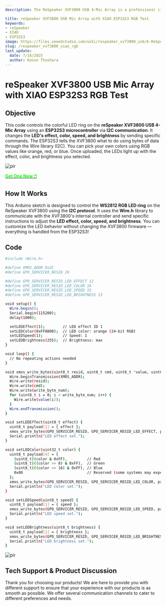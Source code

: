 ```yaml
---
description: The ReSpeaker XVF3800 USB 4-Mic Array is a professional circular microphone array with AEC, beamforming, noise suppression, and 360° voice capture. Paired with the XIAO ESP32S3, it enables advanced voice control for smart devices, robotics, and IoT applications. Discover seamless integration and dual-mode flexibility.

title: reSpeaker XVF3800 USB Mic Array with XIAO ESP32S3 RGB Test
keywords:
- reSpeaker
- XIAO
- ESP32S3
image: https://files.seeedstudio.com/wiki/respeaker_xvf3800_usb/6-ReSpeaker-XVF3800-4-Mic-Array-With-XIAO-ESP32S3.jpg
slug: /respeaker_xvf3800_xiao_rgb
last_update:
  date: 7/16/2025
  author: Kasun Thushara
---
```


# reSpeaker XVF3800 USB Mic Array with XIAO ESP32S3 RGB Test



## Objective

This code controls the colorful LED ring on the **reSpeaker XVF3800 USB 4-Mic Array** using an **ESP32S3 microcontroller** via **I2C communication**. It changes the **LED's effect, color, speed, and brightness** by sending specific commands. The ESP32S3 tells the XVF3800 what to do using bytes of data through the Wire library (I2C). You can pick your own colors using RGB values like orange, red, or blue. Once uploaded, the LEDs light up with the effect, color, and brightness you selected.

<p style={{textAlign: 'center'}}><img src="https://files.seeedstudio.com/wiki/respeaker_xvf3800_usb/front-xiao.jpg" alt="pir" width={600} height="auto" /></p>

<div class="get_one_now_container" style={{textAlign: 'center'}}>
    <a class="get_one_now_item" href="https://www.seeedstudio.com/ReSpeaker-XVF3800-4-Mic-Array-With-XIAO-ESP32S3-p-6489.html" target="_blank" rel="noopener noreferrer">
            <strong><span><font color={'FFFFFF'} size={"4"}> Get One Now 🖱️</font></span></strong>
    </a>
</div>

## How It Works

This Arduino sketch is designed to control the **WS2812 RGB LED ring** on the ReSpeaker XVF3800 using the **I2C protocol**. It uses the **Wire.h** library to communicate with the XVF3800's internal controller and send specific instructions to adjust the **LED effect, color, speed, and brightness**. You can customize the LED behavior without changing the XVF3800 firmware — everything is handled from the ESP32S3!

## Code

```bash
#include <Wire.h>

#define XMOS_ADDR 0x2C
#define GPO_SERVICER_RESID 20

#define GPO_SERVICER_RESID_LED_EFFECT 12
#define GPO_SERVICER_RESID_LED_COLOR 16
#define GPO_SERVICER_RESID_LED_SPEED 15
#define GPO_SERVICER_RESID_LED_BRIGHTNESS 13

void setup() {
  Wire.begin();
  Serial.begin(115200);
  delay(1000);

  setLEDEffect(1);        // LED effect ID 1
  setLEDColor(0xFF8800);  // LED color: orange (24-bit RGB)
  setLEDSpeed(1);         // Speed: 1
  setLEDBrightness(255);  // Brightness: max
}

void loop() {
  // No repeating actions needed
}

void xmos_write_bytes(uint8_t resid, uint8_t cmd, uint8_t *value, uint8_t write_byte_num) {
  Wire.beginTransmission(XMOS_ADDR);
  Wire.write(resid);
  Wire.write(cmd);
  Wire.write(write_byte_num);
  for (uint8_t i = 0; i < write_byte_num; i++) {
    Wire.write(value[i]);
  }
  Wire.endTransmission();
}

void setLEDEffect(uint8_t effect) {
  uint8_t payload[1] = { effect };
  xmos_write_bytes(GPO_SERVICER_RESID, GPO_SERVICER_RESID_LED_EFFECT, payload, 1);
  Serial.println("LED effect set.");
}

void setLEDColor(uint32_t color) {
  uint8_t payload[4] = {
    (uint8_t)(color & 0xFF),         // Red
    (uint8_t)((color >> 8) & 0xFF),  // Green
    (uint8_t)((color >> 16) & 0xFF), // Blue
    0x00                             // Reserved (some systems may expect 4 bytes)
  };
  xmos_write_bytes(GPO_SERVICER_RESID, GPO_SERVICER_RESID_LED_COLOR, payload, 4);
  Serial.println("LED color set.");
}

void setLEDSpeed(uint8_t speed) {
  uint8_t payload[1] = { speed };
  xmos_write_bytes(GPO_SERVICER_RESID, GPO_SERVICER_RESID_LED_SPEED, payload, 1);
  Serial.println("LED speed set.");
}

void setLEDBrightness(uint8_t brightness) {
  uint8_t payload[1] = { brightness };
  xmos_write_bytes(GPO_SERVICER_RESID, GPO_SERVICER_RESID_LED_BRIGHTNESS, payload, 1);
  Serial.println("LED brightness set.");
}

```
<p style={{textAlign: 'center'}}><img src="https://files.seeedstudio.com/wiki/respeaker_xvf3800_usb/led_2.gif" alt="pir" width={600} height="auto"/></p>

## Tech Support & Product Discussion

Thank you for choosing our products! We are here to provide you with different support to ensure that your experience with our products is as smooth as possible. We offer several communication channels to cater to different preferences and needs.

<div class="button_tech_support_container">
<a href="https://forum.seeedstudio.com/" class="button_forum"></a> 
<a href="https://www.seeedstudio.com/contacts" class="button_email"></a>
</div>

<div class="button_tech_support_container">
<a href="https://discord.gg/eWkprNDMU7" class="button_discord"></a> 
<a href="https://github.com/Seeed-Studio/wiki-documents/discussions/69" class="button_discussion"></a>
</div>